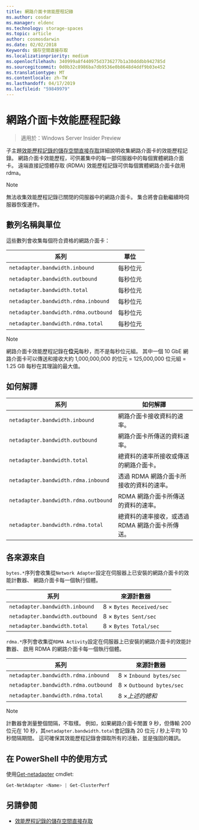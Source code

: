 ```yaml
---
title: 網路介面卡效能歷程記錄
ms.author: cosdar
ms.manager: eldenc
ms.technology: storage-spaces
ms.topic: article
author: cosmosdarwin
ms.date: 02/02/2018
Keywords: 儲存空間直接存取
ms.localizationpriority: medium
ms.openlocfilehash: 340999a8f440975d3736277b1a30dddbb942785d
ms.sourcegitcommit: 0d0b32c8986ba7db9536e0b8648d4ddf9b03e452
ms.translationtype: MT
ms.contentlocale: zh-TW
ms.lasthandoff: 04/17/2019
ms.locfileid: "59849979"
---
```

# <a name="performance-history-for-network-adapters"></a>網路介面卡效能歷程記錄

> 適用於：Windows Server Insider Preview

子主題[效能歷程記錄的儲存空間直接存取](performance-history.md)詳細說明收集網路介面卡的效能歷程記錄。 網路介面卡效能歷程，可供叢集中的每一部伺服器中的每個實體網路介面卡。 遠端直接記憶體存取 (RDMA) 效能歷程記錄可供每個實體網路介面卡啟用 rdma。

   > [!NOTE]
   > 無法收集效能歷程記錄已關閉的伺服器中的網路介面卡。 集合將會自動繼續時伺服器恢復運作。

## <a name="series-names-and-units"></a>數列名稱與單位

這些數列會收集每個符合資格的網路介面卡：

| 系列                               | 單位            |
|--------------------------------------|-----------------|
| `netadapter.bandwidth.inbound`       | 每秒位元 |
| `netadapter.bandwidth.outbound`      | 每秒位元 |
| `netadapter.bandwidth.total`         | 每秒位元 |
| `netadapter.bandwidth.rdma.inbound`  | 每秒位元 |
| `netadapter.bandwidth.rdma.outbound` | 每秒位元 |
| `netadapter.bandwidth.rdma.total`    | 每秒位元 |

   > [!NOTE]
   > 網路介面卡效能歷程記錄在**位元**每秒，而不是每秒位元組。 其中一個 10 GbE 網路介面卡可以傳送和接收大約 1,000,000,000 的位元 = 125,000,000 位元組 = 1.25 GB 每秒在其理論的最大值。

## <a name="how-to-interpret"></a>如何解譯

| 系列                               | 如何解譯                                                      |
|--------------------------------------|-----------------------------------------------------------------------|
| `netadapter.bandwidth.inbound`       | 網路介面卡接收資料的速率。                         |
| `netadapter.bandwidth.outbound`      | 網路介面卡所傳送的資料速率。                             |
| `netadapter.bandwidth.total`         | 總資料的速率所接收或傳送的網路介面卡。           |
| `netadapter.bandwidth.rdma.inbound`  | 透過 RDMA 網路介面卡所接收的資料的速率。               |
| `netadapter.bandwidth.rdma.outbound` | RDMA 網路介面卡所傳送的資料的速率。                   |
| `netadapter.bandwidth.rdma.total`    | 總資料的速率接收，或透過 RDMA 網路介面卡所傳送。 |

## <a name="where-they-come-from"></a>各來源來自

`bytes.*`序列會收集從`Network Adapter`設定在伺服器上已安裝的網路介面卡的效能計數器、 網路介面卡每一個執行個體。

| 系列                           | 來源計數器           |
|----------------------------------|--------------------------|
| `netadapter.bandwidth.inbound`   | 8 × `Bytes Received/sec` |
| `netadapter.bandwidth.outbound`  | 8 × `Bytes Sent/sec`     |
| `netadapter.bandwidth.total`     | 8 × `Bytes Total/sec`    |

`rdma.*`序列會收集從`RDMA Activity`設定在伺服器上已安裝的網路介面卡的效能計數器、 啟用 RDMA 的網路介面卡每一個執行個體。

| 系列                               | 來源計數器           |
|--------------------------------------|--------------------------|
| `netadapter.bandwidth.rdma.inbound`  | 8 × `Inbound bytes/sec`  |
| `netadapter.bandwidth.rdma.outbound` | 8 × `Outbound bytes/sec` |
| `netadapter.bandwidth.rdma.total`    | 8 ×*上述的總和*   |

   > [!NOTE]
   > 計數器會測量整個間隔，不取樣。 例如，如果網路介面卡閒置 9 秒，但傳輸 200 位元在 10 秒，其`netadapter.bandwidth.total`會記錄為 20 位元 / 秒上平均 10 秒間隔期間。 這可確保其效能歷程記錄會擷取所有的活動，並是強固的雜訊。

## <a name="usage-in-powershell"></a>在 PowerShell 中的使用方式

使用[Get-netadapter](https://docs.microsoft.com/powershell/module/netadapter/get-netadapter) cmdlet:

```PowerShell
Get-NetAdapter <Name> | Get-ClusterPerf
```

## <a name="see-also"></a>另請參閱

- [效能歷程記錄的儲存空間直接存取](performance-history.md)
